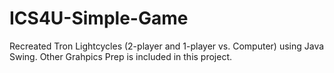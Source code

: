 # ICS4U-Simple-Game
 Recreated Tron Lightcycles (2-player and 1-player vs. Computer) using Java Swing. Other Grahpics Prep is included in this project.
